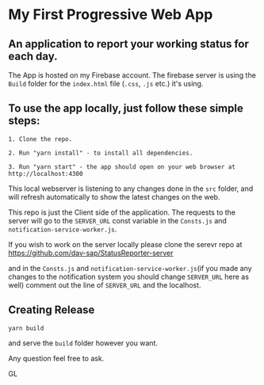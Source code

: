 # My First Progressive Web App

## An application to report your working status for each day.

The App is hosted on my Firebase account. 
The firebase server is using the `Build` folder for the `index.html` file (`.css`, `.js` etc.) it's using.

## To use the app locally, just follow these simple steps:
```
1. Clone the repo.

2. Run "yarn install" - to install all dependencies.

3. Run "yarn start" - the app should open on your web browser at http://localhost:4300
```

This local webserver is listening to any changes done in the `src` folder, and will refresh automatically to show the latest changes on the web.

This repo is just the Client side of the application. The requests to the server will go to the 
`SERVER_URL` const variable in the `Consts.js` and `notification-service-worker.js`.

If you wish to work on the server locally please clone the serevr repo at
https://github.com/dav-sap/StatusReporter-server

and in the `Consts.js` and `notification-service-worker.js`(if you made any changes to the notification system you should change `SERVER_URL` here as well) comment out the line of `SERVER_URL` and the localhost.

## Creating Release
```
yarn build
```

and serve the `build` folder however you want.

Any question feel free to ask.

GL

